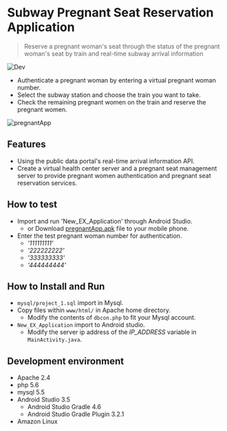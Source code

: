 # Subway Pregnant Seat Reservation Application
> Reserve a pregnant woman's seat through the status of the pregnant woman's seat by train and real-time subway arrival information

![Dev][dev-image]
- Authenticate a pregnant woman by entering a virtual pregnant woman number.
- Select the subway station and choose the train you want to take.
- Check the remaining pregnant women on the train and reserve the pregnant women.

![pregnantApp](https://user-images.githubusercontent.com/25261274/76848936-d6181e80-6887-11ea-9282-8102cd20ef1e.gif)

## Features
- Using the public data portal's real-time arrival information API.
- Create a virtual health center server and a pregnant seat management server to provide pregnant women authentication and pregnant seat reservation services.

## How to test
- Import and run 'New_EX_Application' through Android Studio.
  - or Download [pregnantApp.apk](https://github.com/true-bird/PregnantApplication/tree/master/New_Ex_Application/app/release/pregnantApp.apk) file to your mobile phone.
- Enter the test pregnant woman number for authentication.
  - _'111111111'_
  - _'222222222'_
  - _'333333333'_
  - _'444444444'_

## How to Install and Run
- `mysql/project_1.sql` import in Mysql.
- Copy files within `www/html/` in Apache home directory.
  - Modify the contents of `dbcon.php` to fit your Mysql account.
- `New_EX_Application` import to Android studio.
  - Modify the server ip address of the *IP_ADDRESS* variable in `MainActivity.java`.

## Development environment
- Apache 2.4
- php 5.6
- mysql 5.5
- Android Studio 3.5
  - Android Studio Gradle 4.6
  - Android Studio Gradle Plugin 3.2.1
- Amazon Linux


<!-- Markdown link & img dfn's -->
[dev-image]: https://img.shields.io/badge/Dev-Android-green
